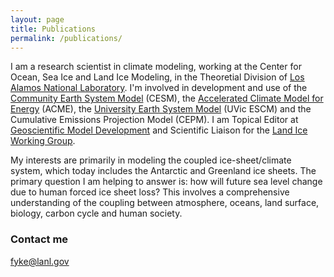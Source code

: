 ```yaml
---
layout: page
title: Publications
permalink: /publications/
---
```


I am a research scientist in climate modeling, working at the Center for Ocean, Sea Ice and Land Ice Modeling, in the Theoretial Division of [Los Alamos National Laboratory](http://lanl.gov/).  I'm involved in development and use of the [Community Earth System Model](http://www2.cesm.ucar.edu/) (CESM), the [Accelerated Climate Model for Energy](http://climatemodeling.science.energy.gov/projects/accelerated-climate-modeling-energy) (ACME), the [University Earth System Model](http://climate.uvic.ca/model/) (UVic ESCM) and the Cumulative Emissions Projection Model (CEPM).  I am Topical Editor at [Geoscientific Model Development](http://www.geoscientific-model-development.net/) and Scientific Liaison for the [Land Ice Working Group](http://www2.cesm.ucar.edu/working-groups/liwg).  

My interests are primarily in modeling the coupled ice-sheet/climate system, which today includes the Antarctic and Greenland ice sheets.  The primary question I am helping to answer is: how will future sea level change due to human forced ice sheet loss?  This involves a comprehensive understanding of the coupling between atmosphere, oceans, land surface, biology, carbon cycle and human society.

### Contact me

[fyke@lanl.gov](mailto:fyke@lanl.gov)
